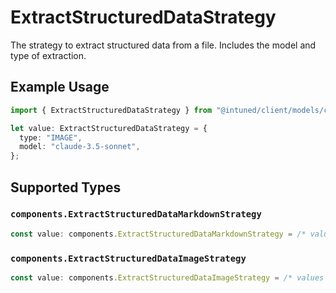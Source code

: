 # ExtractStructuredDataStrategy

The strategy to extract structured data from a file. Includes the model and type of extraction.

## Example Usage

```typescript
import { ExtractStructuredDataStrategy } from "@intuned/client/models/components";

let value: ExtractStructuredDataStrategy = {
  type: "IMAGE",
  model: "claude-3.5-sonnet",
};
```

## Supported Types

### `components.ExtractStructuredDataMarkdownStrategy`

```typescript
const value: components.ExtractStructuredDataMarkdownStrategy = /* values here */
```

### `components.ExtractStructuredDataImageStrategy`

```typescript
const value: components.ExtractStructuredDataImageStrategy = /* values here */
```

